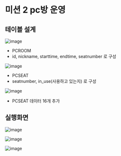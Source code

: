 # 미션 2  pc방 운영

## 테이블 설계

![image](https://user-images.githubusercontent.com/61257242/106348173-8c052380-6307-11eb-9e43-1ede713158d1.png)

+ PCROOM 
+ id, nickname, starttime, endtime, seatnumber 로 구성

![image](https://user-images.githubusercontent.com/61257242/106348570-8c52ee00-630a-11eb-8fce-22b0241b0f3e.png)

+ PCSEAT
+ seatnumber, in_use(사용하고 있는지) 로 구성

![image](https://user-images.githubusercontent.com/61257242/106349251-f0c47c00-630f-11eb-9b9b-6e31e5b487c1.png)

+ PCSEAT 데이터 16개 추가



## 실행화면

![image](https://user-images.githubusercontent.com/61257242/106349290-3719db00-6310-11eb-9273-f6a221d900ad.png)

![image](https://user-images.githubusercontent.com/61257242/106349310-6597b600-6310-11eb-83b4-1ef1a11d34bf.png)

![image](https://user-images.githubusercontent.com/61257242/106349490-83b1e600-6311-11eb-943b-1749191f066c.png)